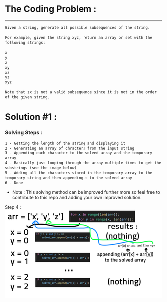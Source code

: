 # The Coding Problem :
---
```
Given a string, generate all possible subsequences of the string.

For example, given the string xyz, return an array or set with the following strings:

x
y
z
xy
xz
yz
xyz

Note that zx is not a valid subsequence since it is not in the order of the given string.
```
# Solution #1 :
### Solving Steps :
    1 - Getting the length of the string and displaying it
    2 - Generating an array of chracters from the input string
    3 - Appending each character to the solved array and the temporary array
    4 - Basically just looping through the array multiple times to get the substrings (see the image below)
    5 - Adding all the characters stored in the temporary array to the temporary string and then appendingit to the solved array
    6 - Done
- Note : This solving method can be improved further more so feel free to contribute to this repo and adding your own improved solution.

Step 4 :
![Step_4](Assets/images/Solution_1_demo.png)
